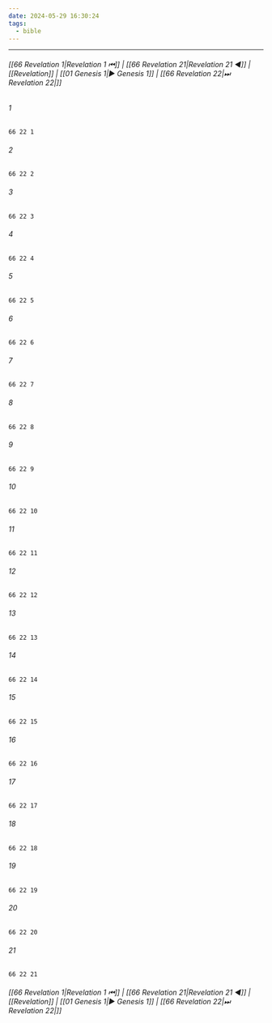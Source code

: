 ```yaml
---
date: 2024-05-29 16:30:24
tags:
  - bible
---
```

___

###### [[66 Revelation 1|Revelation 1 ⏮]] | [[66 Revelation 21|Revelation 21 ◀]] | [[Revelation]] | [[01 Genesis 1|▶ Genesis 1]] | [[66 Revelation 22|⏭ Revelation 22|]]

###### 1
``` verse
66 22 1 
```
###### 2
``` verse
66 22 2 
```
###### 3
``` verse
66 22 3 
```
###### 4
``` verse
66 22 4 
```
###### 5
``` verse
66 22 5 
```
###### 6
``` verse
66 22 6 
```
###### 7
``` verse
66 22 7 
```
###### 8
``` verse
66 22 8 
```
###### 9
``` verse
66 22 9 
```
###### 10
``` verse
66 22 10 
```
###### 11
``` verse
66 22 11 
```
###### 12
``` verse
66 22 12 
```
###### 13
``` verse
66 22 13 
```
###### 14
``` verse
66 22 14 
```
###### 15
``` verse
66 22 15 
```
###### 16
``` verse
66 22 16 
```
###### 17
``` verse
66 22 17 
```
###### 18
``` verse
66 22 18 
```
###### 19
``` verse
66 22 19 
```
###### 20
``` verse
66 22 20 
```
###### 21
``` verse
66 22 21 
```

###### [[66 Revelation 1|Revelation 1 ⏮]] | [[66 Revelation 21|Revelation 21 ◀]] | [[Revelation]] | [[01 Genesis 1|▶ Genesis 1]] | [[66 Revelation 22|⏭ Revelation 22|]]

